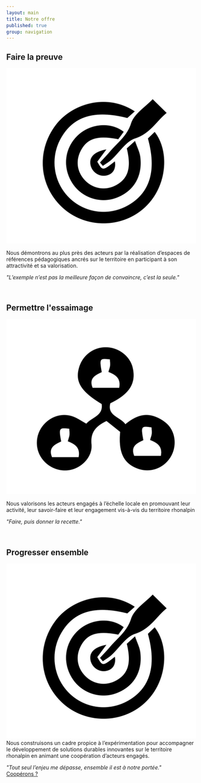```yaml
---
layout: main
title: Notre offre
published: true
group: navigation
---
```


<section markdown="1" class="center">

## Faire la preuve  

<img src="assets/images/offre_pictos-14.svg">  

Nous démontrons au plus près des acteurs par la réalisation d’espaces de références pédagogiques ancrés sur le territoire en participant à son attractivité et sa valorisation.  

*"L’exemple n’est pas la meilleure façon de convaincre, c’est la seule."*  

<br>

## Permettre l'essaimage  
<img src="assets/images/offre_pictos-15.svg">  

Nous valorisons les acteurs engagés à l’échelle locale en promouvant leur activité, leur savoir-faire et leur engagement vis-à-vis du territoire rhonalpin

*"Faire, puis donner la recette."*

<br>

## Progresser ensemble  
<img src="assets/images/offre_pictos-14.svg">  
Nous construisons un cadre propice à l’expérimentation pour accompagner le développement de solutions durables innovantes sur le territoire rhonalpin en animant une coopération d’acteurs engagés.

*"Tout seul l’enjeu me dépasse, ensemble il est à notre portée."*
<br>
  <a href="01-nous-sommes.html" class="button">Coopérons ?</a>
  </section>
